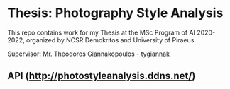# Thesis: Photography Style Analysis

This repo contains work for my Thesis at the MSc Program of AI 2020-2022, organized by NCSR Demokritos and University of Piraeus.

Supervisor: Mr. Theodoros Giannakopoulos - [tygiannak](https://github.com/tyiannak)

## API (http://photostyleanalysis.ddns.net/)
